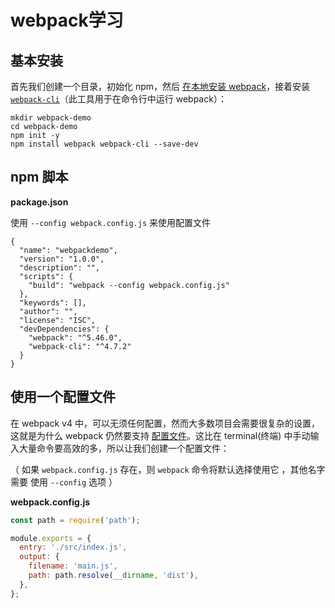 # webpack学习

## 基本安装 

首先我们创建一个目录，初始化 npm，然后 [在本地安装 webpack](https://webpack.docschina.org/guides/installation#local-installation)，接着安装 [`webpack-cli`](https://github.com/webpack/webpack-cli)（此工具用于在命令行中运行 webpack）：

```
mkdir webpack-demo
cd webpack-demo
npm init -y
npm install webpack webpack-cli --save-dev
```

## npm 脚本

**package.json**

使用 `--config webpack.config.js` 来使用配置文件

```
{
  "name": "webpackdemo",
  "version": "1.0.0",
  "description": "",
  "scripts": {
    "build": "webpack --config webpack.config.js"
  },
  "keywords": [],
  "author": "",
  "license": "ISC",
  "devDependencies": {
    "webpack": "^5.46.0",
    "webpack-cli": "^4.7.2"
  }
}

```



## 使用一个配置文件 

在 webpack v4 中，可以无须任何配置，然而大多数项目会需要很复杂的设置，这就是为什么 webpack 仍然要支持 [配置文件](https://webpack.docschina.org/concepts/configuration)。这比在 terminal(终端) 中手动输入大量命令要高效的多，所以让我们创建一个配置文件：

（ 如果 `webpack.config.js` 存在，则 `webpack` 命令将默认选择使用它 ，其他名字需要 使用 `--config` 选项 ）

**webpack.config.js**

```js
const path = require('path');

module.exports = {
  entry: './src/index.js',
  output: {
    filename: 'main.js',
    path: path.resolve(__dirname, 'dist'),
  },
};
```



